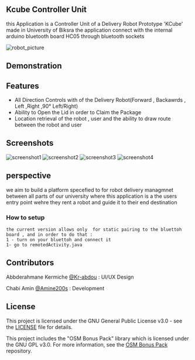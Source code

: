 ## Kcube Controller Unit 

this Application is a Controller Unit of a Delivery Robot Prototype 'KCube' made in University of Biksra 
the application connect with the  internal arduino bluetooth board HC05 through bluetooth sockets 

![robot_picture](/screenshots/robot%20picture.jpg)

## Demonstration 


## Features 
 - All Direction Controls with of the Delivery Robot(Forward , Backawrds , Left ,Right ,90° Left/Right)
 - Ability to Open the Lid in order to Claim the Package
 - Location retrieval of the robot , user and the ability to draw route between the robot and user
## Screenshots 

![screenshot1](screenshots/s1.jpg)
![screenshot2](screenshots/s2.jpg)
![screenshot3](screenshots/s3.jpg)
![screenshot4](screenshots/s4.jpg)

## perspective

 we aim to build a platform specefied to for robot delivery managmnet between all parts of our university where this application is a the users entry point wehre they rent a robot and guide it to their end destination

### How to setup

    the current version allows only  for static pairing to the bluettoh board , and in order to do that : 
    1 - turn on your bluettoh and connect it 
    1- go to remotedActivity.java 


## Contributors 
  Abbderahmane Kermiche [@Kr-abdou](https://github.com/Kr-Abdou) : UI/UX Design

 Chabi Amin [@Amine200s](https://github.com/Amine2000s) : Development 


## License

This project is licensed under the GNU General Public License v3.0 - see the [LICENSE](./LICENSE.md) file for details.

This project includes the "OSM Bonus Pack" library which is licensed under the GNU GPL v3.0. For more information, see the [OSM Bonus Pack](https://github.com/MKergall/osmbonuspack) repository.
